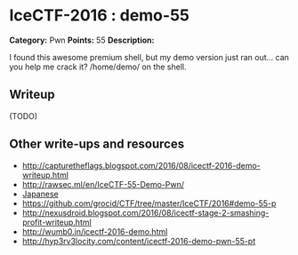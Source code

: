 # IceCTF-2016 : demo-55

**Category:** Pwn
**Points:** 55
**Description:**

I found this awesome premium shell, but my demo version just ran out... can you help me crack it? /home/demo/ on the shell.

## Writeup

(TODO)

## Other write-ups and resources

* http://capturetheflags.blogspot.com/2016/08/icectf-2016-demo-writeup.html
* http://rawsec.ml/en/IceCTF-55-Demo-Pwn/
* [Japanese](https://ctftime.org/writeup/3809)
* https://github.com/grocid/CTF/tree/master/IceCTF/2016#demo-55-p
* http://nexusdroid.blogspot.com/2016/08/icectf-stage-2-smashing-profit-writeup.html
* http://wumb0.in/icectf-2016-demo.html
* http://hyp3rv3locity.com/content/icectf-2016-demo-pwn-55-pt
